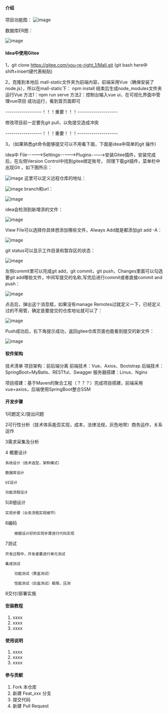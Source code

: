 


#### 介绍

项目功能图：
![image](Intro/项目功能.png) 

数据库ER图：

 ![image](Intro/数据库ER图v1.png) 


#### Idea中使用Gitee
1，git clone https://gitee.com/you-re-right_1/Mall.git
(git bash here中shift+insert键代表粘贴)

2，克隆到本地后
mall-static文件夹为前端内容，前端采用Vue（确保安装了node.js），所以在mall-static下：
npm install 结束后生成node_modules文件夹
运行Vue
方法1：npm run serve
方法2：控制台输入vue ui，在可视化界面中管理vue项目
成功运行，看到首页面即可


------------------！！！重要！！！--------------------

修改项目前一定要先git pull，以免提交造成冲突

------------------！！！重要！！！--------------------


3，（如果熟悉git命令能够提交可以不用看下面，下面是idea中简单的git 操作）

idea中
File----->Settings----->Plugins---->安装Gitee插件，安装完成后，在左侧Version Control中找到gitee绑定账号，
同理下载git插件，菜单栏中出现Git ，如下图所示：

![image](Intro/Git.png) 
这里可以定义远程仓库的地址：

![image](Intro/Git2.png) 
branch和url：

![image](Intro/Git3.png) 

idea会检测到新增添的文件：

![image](Intro/Git4.png) 

View File可以选择你具体想添加哪些文件，Always Add就是都添加git add -A：

![image](Intro/Git5.png) 

git status可以显示工作目录和暂存区的状态：

![image](Intro/Git6.png) 

左侧commit里可以完成git add，git commit，git push，Changes里面可以勾选要git add哪些文件，中间写提交的名称,写完后进行commit或者直接commit and push：

![image](Intro/Git8.png) 

点击后，弹出这个消息框，如果没有manage Remotes过就定义一下，已经定义过的不用管，确定是要提交的仓库地址就可以了：

![image](Intro/Git9.png) 

Push成功后，右下角提示成功，返回gitee仓库页面也能看到提交的新文件：

![image](Intro/Git10.png) 


#### 软件架构
技术清单
项目架构：前后端分离
前端技术：Vue、Axios、Bootstrap
后端技术：SpringBoot+MyBatis、RESTful、Swagger
服务器搭建：Linux、Nginx

项目搭建：基于Maven的聚合工程（？？？）完成项目搭建，前端采用vue+axios，后端使用SpringBoot整合SSM

#### 开发步骤

1问题定义/提出问题

2可行性分析（技术体系能否实现，成本，法律法规，灰色地带）商务运作，关系运作

3需求采集及分析

4 概要设计

    系统设计（技术选型，架构模式）

    数据库设计

    UI设计

    功能流程设计

5详细设计

	实现步骤（业务流程实现细节）

6编码

        根据设计好的实现步骤进行代码实现

7测试

	开发过程中，开发者要进行单元测试

	集成测试

        功能测试（黑盒测试）

        性能测试（白盒测试）极限，压测

8交付/部署实施


#### 安装教程

1.  xxxx
2.  xxxx
3.  xxxx

#### 使用说明

1.  xxxx
2.  xxxx
3.  xxxx

#### 参与贡献

1.  Fork 本仓库
2.  新建 Feat_xxx 分支
3.  提交代码
4.  新建 Pull Request


